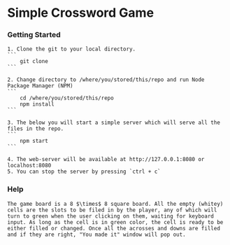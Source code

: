 # Simple Crossword Game

### Getting Started

	1. Clone the git to your local directory.
	```
		git clone
	```

	2. Change directory to /where/you/stored/this/repo and run Node Package Manager (NPM)
	```
		cd /where/you/stored/this/repo
		npm install
	```

	3. The below you will start a simple server which will serve all the files in the repo.
	```
		npm start
	```

	4. The web-server will be available at http://127.0.0.1:8080 or localhost:8080
	5. You can stop the server by pressing `ctrl + c`

### Help

	The game board is a 8 $\times$ 8 square board. All the empty (whitey) cells are the slots to be filed in by the player, any of which will turn to green when the user clicking on them, waiting for keyboard input. As long as the cell is in green color, the cell is ready to be either filled or changed. Once all the acrosses and downs are filled and if they are right, "You made it" window will pop out.
